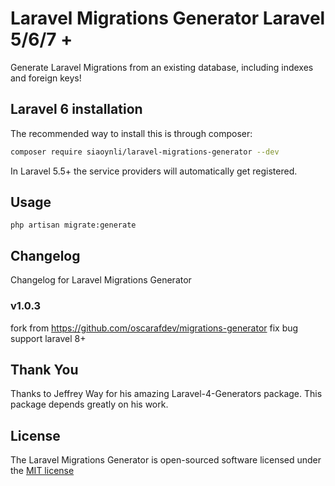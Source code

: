 # Laravel Migrations Generator Laravel 5/6/7 +

Generate Laravel Migrations from an existing database, including indexes and foreign keys!


## Laravel 6 installation

The recommended way to install this is through composer:

```bash
composer require siaoynli/laravel-migrations-generator --dev
```

In Laravel 5.5+ the service providers will automatically get registered. 

## Usage

```
php artisan migrate:generate
```
## Changelog

Changelog for Laravel Migrations Generator


###  v1.0.3
fork from  https://github.com/oscarafdev/migrations-generator
fix bug
support  laravel 8+

## Thank You
Thanks to Jeffrey Way for his amazing Laravel-4-Generators package. This package depends greatly on his work.



## License

The Laravel Migrations Generator is open-sourced software licensed under the [MIT license](http://opensource.org/licenses/MIT)
